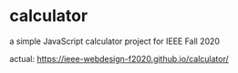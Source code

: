 # calculator
a simple JavaScript calculator project for IEEE Fall 2020

actual: https://ieee-webdesign-f2020.github.io/calculator/ 
